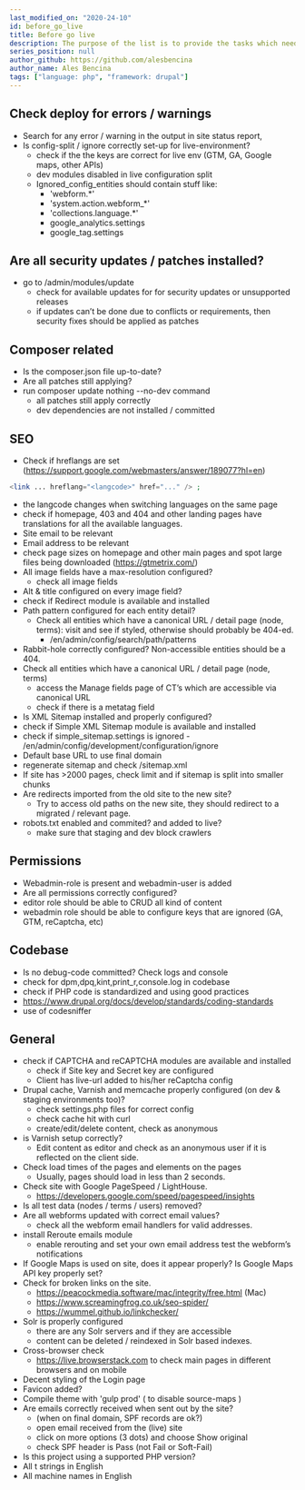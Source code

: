 ```yaml
---
last_modified_on: "2020-24-10"
id: before_go_live
title: Before go live
description: The purpose of the list is to provide the tasks which needs to be executed before website go live
series_position: null
author_github: https://github.com/alesbencina
author_name: Ales Bencina
tags: ["language: php", "framework: drupal"]
---
```


## Check deploy for errors / warnings
- Search for any error / warning in the output in site status report,
- Is config-split / ignore correctly set-up for live-environment?
    - check if the the keys are correct for live env (GTM, GA, Google maps, other APIs)
    - dev modules disabled in live configuration split
    - Ignored_config_entities should contain stuff like: 
      - 'webform.*'
      - 'system.action.webform_*'
      - 'collections.language.*'
      - google_analytics.settings	
      - google_tag.settings


## Are all security updates / patches installed?
- go to /admin/modules/update
  - check for available updates for for security updates or unsupported releases
  - if updates can’t be done due to conflicts or requirements, then security fixes should be applied as patches

## Composer related
- Is the composer.json file up-to-date? 
- Are all patches still applying?
- run composer update nothing --no-dev command
   - all patches still apply correctly
   - dev dependencies are not installed / committed

## SEO
- Check if hreflangs are set (https://support.google.com/webmasters/answer/189077?hl=en)
``` php
<link ... hreflang="<langcode>" href="..." /> ;
```
- the langcode changes when switching languages on the same page
- check if homepage, 403 and 404 and other landing pages have translations for all the available languages.
- Site email to be relevant
- Email address to be relevant
- check page sizes on homepage and other main pages and spot large files being downloaded (https://gtmetrix.com/)
- All image fields have a max-resolution configured?
  - check all image fields
- Alt & title configured on every image field?
- check if Redirect module is available and installed
- Path pattern configured for each entity detail?
    - Check all entities which have a canonical URL / detail page (node, terms): visit and see if styled, otherwise should probably be 404-ed.
        - /en/admin/config/search/path/patterns
- Rabbit-hole correctly configured? Non-accessible entities should be a 404.
- Check all entities which have a canonical URL / detail page (node, terms)
  - access the Manage fields page of CT’s which are accessible via canonical URL
  - check if there is a metatag field
- Is XML Sitemap installed and properly configured?
 - check if Simple XML Sitemap module is available and installed
 - check if simple_sitemap.settings is ignored - /en/admin/config/development/configuration/ignore
 - Default base URL to use final domain
 - regenerate sitemap and check /sitemap.xml
 - If site has >2000 pages, check limit and if sitemap is split into smaller chunks
- Are redirects imported from the old site to the new site?
  - Try to access old paths on the new site, they should redirect to a migrated / relevant page.
- robots.txt enabled and commited? and added to live?
    - make sure that staging and dev block crawlers

## Permissions
- Webadmin-role is present and webadmin-user is added 
- Are all permissions correctly configured? 
- editor role should be able to CRUD all kind of content
- webadmin role should be able to configure keys that are ignored (GA, GTM, reCaptcha, etc)

## Codebase
- Is no debug-code committed? Check logs and console
 - check for dpm,dpq,kint,print_r,console.log in codebase
- check if PHP code is standardized and using good practices
 - https://www.drupal.org/docs/develop/standards/coding-standards
 - use of codesniffer
     
## General
- check if CAPTCHA and reCAPTCHA modules are available and installed
    - check if Site key and Secret key are configured
    - Client has live-url added to his/her reCaptcha config
- Drupal cache, Varnish and memcache properly configured (on dev & staging environments too)?
    - check settings.php files for correct config
    - check cache hit with curl
    - create/edit/delete content, check as anonymous
 - is Varnish setup correctly?
    - Edit content as editor and check as an anonymous user if it is reflected on the client side.
- Check load times of the pages and elements on the pages
    - Usually, pages should load in less than 2 seconds.
- Check site with Google PageSpeed / LightHouse.
    - https://developers.google.com/speed/pagespeed/insights
- Is all test data (nodes / terms / users) removed?
- Are all webforms updated with correct email values?
    - check all the webform email handlers for valid addresses.
- install Reroute emails module
    - enable rerouting and set your own email address
    test the webform’s notifications
- If Google Maps is used on site, does it appear properly? Is Google Maps API key properly set?
- Check for broken links on the site.
  - https://peacockmedia.software/mac/integrity/free.html (Mac)
  - https://www.screamingfrog.co.uk/seo-spider/
  - https://wummel.github.io/linkchecker/
- Solr is properly configured
    - there are any Solr servers and if they are accessible
    - content can be deleted / reindexed in Solr based indexes.
- Cross-browser check
    - https://live.browserstack.com to check main pages in different browsers and on mobile
- Decent styling of the Login page
- Favicon added?
- Compile theme with 'gulp prod' ( to disable source-maps )
- Are emails correctly received when sent out by the site?
   - (when on final domain, SPF records are ok?)
   - open email received from the (live) site
   - click on more options (3 dots) and choose Show original
   - check SPF header is Pass (not Fail or Soft-Fail)
- Is this project using a supported PHP version?
- All t strings in English
- All machine names in English
